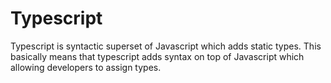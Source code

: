  <h1 className="text-center">Typescript</h1>
 <p> Typescript is syntactic superset of Javascript which adds static types. This basically means  that typescript adds syntax on top of Javascript which allowing developers to assign types.
</p>
